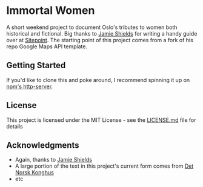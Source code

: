 # Immortal Women

A short weekend project to document Oslo's tributes to women both historical and fictional.
Big thanks to [Jamie Shields](https://github.com/jayshields) for writing a handy guide over at [Sitepoint](https://www.sitepoint.com/google-maps-javascript-api-the-right-way/). The starting point of this project comes from a fork of his repo Google Maps API template.

## Getting Started

If you'd like to clone this and poke around, I recommend spinning it up on [npm's http-server](https://www.npmjs.com/package/http-server).

## License

This project is licensed under the MIT License - see the [LICENSE.md](LICENSE.md) file for details

## Acknowledgments

* Again, thanks to [Jamie Shields](https://github.com/jayshields)
* A large portion of the text in this project's current form comes from [Det Norsk Konghus](http://www.kongehuset.no/artikkel.html?tid=31165)
* etc
